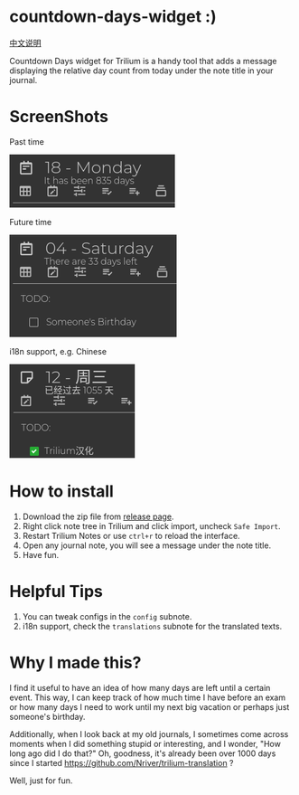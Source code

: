 # countdown-days-widget :)

[中文说明](README_CN.md)

Countdown Days widget for Trilium is a handy tool that adds a message displaying the relative day count from today under the note title in your journal.

# ScreenShots

Past time

![past](docs/past.png)

Future time

![future](docs/future.png)

i18n support, e.g. Chinese

![chinese](docs/chinese-1000-days.png)

# How to install

1. Download the zip file from [release page](https://github.com/Nriver/countdown-days-widget/releases).
2. Right click note tree in Trilium and click import, uncheck `Safe Import`.
3. Restart Trilium Notes or use `ctrl+r` to reload the interface.
4. Open any journal note, you will see a message under the note title.
5. Have fun.

# Helpful Tips

1. You can tweak configs in the `config` subnote.
2. i18n support, check the `translations` subnote for the translated texts.

# Why I made this?

I find it useful to have an idea of how many days are left until a certain event. This way, I can keep track of how much time I have before an exam or how many days I need to work until my next big vacation or perhaps just someone's birthday.

Additionally, when I look back at my old journals, I sometimes come across moments when I did something stupid or interesting, and I wonder, "How long ago did I do that?" Oh, goodness, it's already been over 1000 days since I started https://github.com/Nriver/trilium-translation ?

Well, just for fun.
